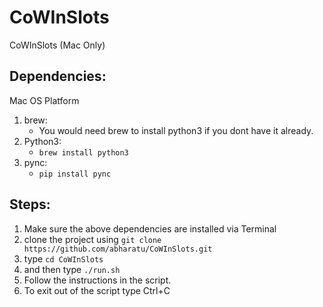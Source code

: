 # CoWInSlots
CoWInSlots (Mac Only)

## Dependencies:
Mac OS Platform
1. brew:
   - You would need brew to install python3 if you dont have it already.
2. Python3:
   - ```brew install python3```
3. pync:
   - ```pip install pync```

## Steps:
1. Make sure the above dependencies are installed via Terminal
2. clone the project using ```git clone  https://github.com/abharatu/CoWInSlots.git```
3. type ```cd CoWInSlots```
4. and then type ```./run.sh```
5. Follow the instructions in the script.
6. To exit out of the script type Ctrl+C
  

